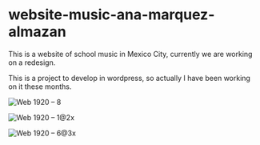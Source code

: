 # website-music-ana-marquez-almazan
This is a website of school music in Mexico City, currently we are working on a redesign. 

This is a project to develop in wordpress, so actually I have been working on it these months.

![Web 1920 – 8](https://user-images.githubusercontent.com/34110398/135194662-7eb14545-4574-404c-a6d9-7d53aa4e447b.png)

![Web 1920 – 1@2x](https://user-images.githubusercontent.com/34110398/135194781-aa616c51-e88b-4980-b749-2ef10663f254.png)


![Web 1920 – 6@3x](https://user-images.githubusercontent.com/34110398/135194850-75e29099-e3de-460d-8686-6a5d53d9c6d8.png)

